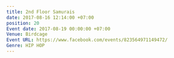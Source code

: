 ```yaml
---
title: 2nd Floor Samurais
date: 2017-08-16 12:14:00 +07:00
position: 20
Event date: 2017-08-19 00:00:00 +07:00
Venue: Birdcage
Event URL: https://www.facebook.com/events/823564971149472/
Genre: HIP HOP
---
```


